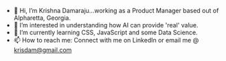 - 👋 Hi, I’m Krishna Damaraju...working as a Product Manager based out of Alpharetta, Georgia.
- 👀 I’m interested in understanding how AI can provide 'real' value.
- 🌱 I’m currently learning CSS, JavaScript and some Data Science.
- 📫 How to reach me: Connect with me on LinkedIn or email me @ krisdam@gmail.com


